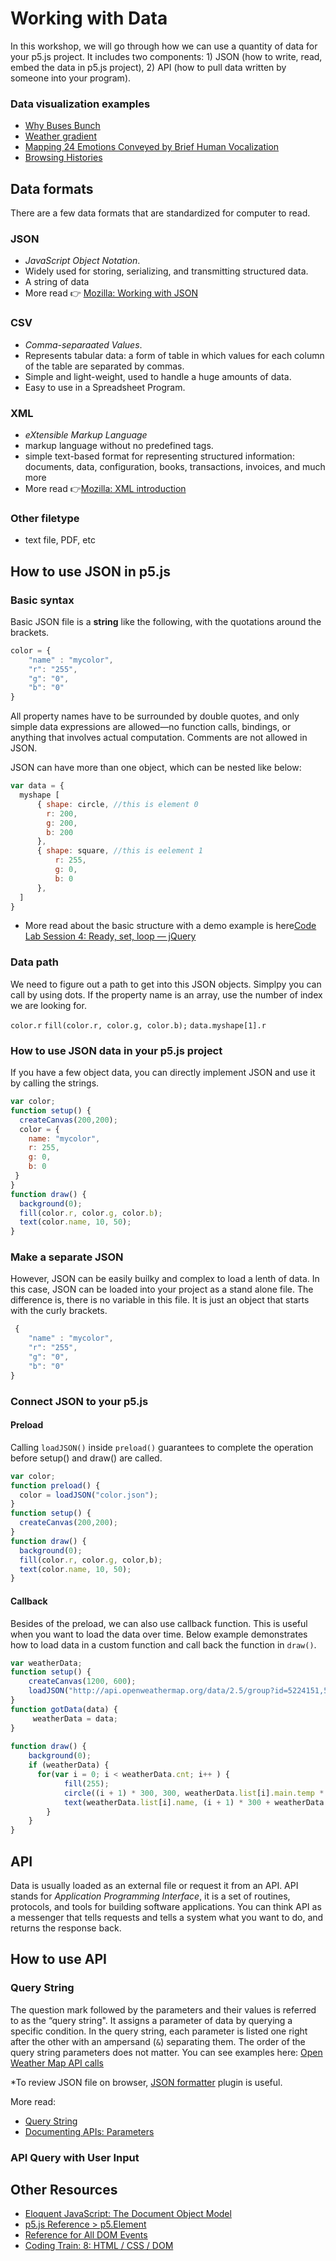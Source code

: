 # Working with Data
In this workshop, we will go through how we can use a quantity of data for your p5.js project. It includes two components: 1) JSON (how to write, read, embed the data in p5.js project), 2) API (how to pull data written by someone into your program). 

### Data visualization examples
- [Why Buses Bunch](https://setosa.io/bus/)
- [Weather gradient](http://weathergradient.com/)
- [Mapping 24 Emotions Conveyed by Brief Human Vocalization](https://s3-us-west-1.amazonaws.com/vocs/map.html)
- [Browsing Histories](https://labs.rs/en/browsing-histories/)

## Data formats
There are a few data formats that are standardized for computer to read. 

### JSON 
- *JavaScript Object Notation*.
- Widely used for storing, serializing, and transmitting structured data.
- A string of data 
- More read 👉 [Mozilla: Working with JSON](https://developer.mozilla.org/en-US/docs/Learn/JavaScript/Objects/JSON)

### CSV
- *Comma-separaated Values*. 
- Represents tabular data: a form of table in which values for each column of the table are separated by commas.
- Simple and light-weight, used to handle a huge amounts of data.
- Easy to use in a Spreadsheet Program.

### XML
- *eXtensible Markup Language*
- markup language without no predefined tags.
- simple text-based format for representing structured information: documents, data, configuration, books, transactions, invoices, and much more
- More read 👉[Mozilla: XML introduction](https://developer.mozilla.org/en-US/docs/Web/XML/XML_introduction)

### Other filetype 
- text file, PDF, etc

## How to use JSON in p5.js

### Basic syntax

Basic JSON file is a **string** like the following, with the quotations around the brackets.

```js
color = {
    "name" : "mycolor",
    "r": "255",
    "g": "0",
    "b": "0"
}
```
All property names have to be surrounded by double quotes, and only simple data expressions are allowed—no function calls, bindings, or anything that involves actual computation. Comments are not allowed in JSON.

JSON can have more than one object, which can be nested like below:
```js
var data = {
  myshape [
      { shape: circle, //this is element 0
        r: 200,
        g: 200,
        b: 200 
      },
      { shape: square, //this is eelement 1
          r: 255,
          g: 0,
          b: 0 
      },
  ]
}
```

* More read about the basic structure with a demo example is here[Code Lab Session 4: Ready, set, loop — jQuery](https://github.com/RISD-Code-Lab/cl-spring2020/tree/master/session-04)

### Data path
We need to figure out a path to get into this JSON objects. Simplpy you can call by using dots. If the property name is an array, use the number of index we are looking for. 

`color.r`
`fill(color.r, color.g, color.b);`
`data.myshape[1].r`


### How to use JSON data in your p5.js project
If you have a few object data, you can directly implement JSON and use it by calling the strings.

```js
var color;
function setup() {
  createCanvas(200,200);
  color = {
    name: "mycolor",
    r: 255,
    g: 0,
    b: 0
 }
}
function draw() {
  background(0);
  fill(color.r, color.g, color.b);
  text(color.name, 10, 50);
}
```


### Make a separate JSON
However, JSON can be easily builky and complex to load a lenth of data. In this case, JSON can be loaded into your project as a stand alone file. The difference is, there is no variable in this file. It is just an object that starts with the curly brackets.  
```js
 {
    "name" : "mycolor",
    "r": "255",
    "g": "0",
    "b": "0"
}
```

### Connect JSON to your p5.js

#### Preload
Calling `loadJSON()` inside `preload()` guarantees to complete the operation before setup() and draw() are called.

```js
var color;
function preload() {
  color = loadJSON("color.json");
}
function setup() {
  createCanvas(200,200);
}
function draw() {
  background(0);
  fill(color.r, color.g, color,b);
  text(color.name, 10, 50);
}
```

#### Callback
Besides of the preload, we can also use callback function. This is useful when you want to load the data over time. Below example demonstrates how to load data in a custom function and call back the function in `draw()`.

```js
var weatherData;
function setup() {
    createCanvas(1200, 600);
    loadJSON("http://api.openweathermap.org/data/2.5/group?id=5224151,5128581,1723862&units=metric&appid=da41b776483f6b58fc0dc17d649e9ab1", gotData, 'jsonp');
}
function gotData(data) {  
     weatherData = data;
} 
  
function draw() {
    background(0);
    if (weatherData) {
      for(var i = 0; i < weatherData.cnt; i++ ) {
            fill(255);
            circle((i + 1) * 300, 300, weatherData.list[i].main.temp * 10);
            text(weatherData.list[i].name, (i + 1) * 300 + weatherData.list[i].main.temp * 6, 300);
        }
    }
}
```

## API
Data is usually loaded as an external file or request it from an API. API stands for *Application Programming Interface*, it is a set of routines, protocols, and tools for building software applications. You can think API as a messenger that tells requests and tells a system what you want to do, and returns the response back.

## How to use API

### Query String
The question mark followed by the parameters and their values is referred to as the “query string". It assigns a parameter of data by querying a specific condition. In the query string, each parameter is listed one right after the other with an ampersand (`&`) separating them. The order of the query string parameters does not matter. You can see examples here: [Open Weather Map API calls](https://openweathermap.org/current)

*To review JSON file on browser, [JSON formatter](https://chrome.google.com/webstore/detail/json-formatter/bcjindcccaagfpapjjmafapmmgkkhgoa?hl=en) plugin is useful.

More read:
- [Query String](https://en.wikipedia.org/wiki/Query_string)
- [Documenting APIs: Parameters](https://idratherbewriting.com/learnapidoc/docapis_doc_parameters.html#query_string_parameters)


### API Query with User Input




## Other Resources
- [Eloquent JavaScript: The Document Object Model](https://eloquentjavascript.net/14_dom.html)
- [p5.js Reference > p5.Element](https://p5js.org/reference/#/p5.Element)
- [Reference for All DOM Events](https://developer.mozilla.org/en-US/docs/Web/Events)
- [Coding Train: 8: HTML / CSS / DOM](https://www.youtube.com/playlist?list=PLRqwX-V7Uu6bI1SlcCRfLH79HZrFAtBvX)



